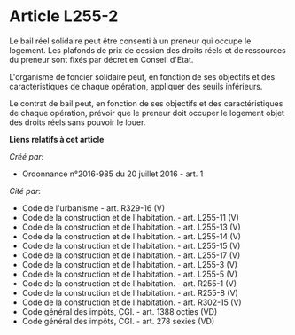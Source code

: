 # Article L255-2

Le bail réel solidaire peut être consenti à un preneur qui occupe le logement. Les plafonds de prix de cession des droits
réels et de ressources du preneur sont fixés par décret en Conseil d'Etat.

L'organisme de foncier solidaire peut, en fonction de ses objectifs et des caractéristiques de chaque opération, appliquer
des seuils inférieurs.

Le contrat de bail peut, en fonction de ses objectifs et des caractéristiques de chaque opération, prévoir que le preneur
doit occuper le logement objet des droits réels sans pouvoir le louer.

**Liens relatifs à cet article**

_Créé par_:

  - Ordonnance n°2016-985 du 20 juillet 2016 - art. 1

_Cité par_:

  - Code de l'urbanisme - art. R329-16 (V)
  - Code de la construction et de l'habitation. - art. L255-11 (V)
  - Code de la construction et de l'habitation. - art. L255-13 (V)
  - Code de la construction et de l'habitation. - art. L255-14 (V)
  - Code de la construction et de l'habitation. - art. L255-15 (V)
  - Code de la construction et de l'habitation. - art. L255-17 (V)
  - Code de la construction et de l'habitation. - art. L255-3 (V)
  - Code de la construction et de l'habitation. - art. L255-5 (V)
  - Code de la construction et de l'habitation. - art. R255-1 (V)
  - Code de la construction et de l'habitation. - art. R255-8 (V)
  - Code de la construction et de l'habitation. - art. R302-15 (V)
  - Code général des impôts, CGI. - art. 1388 octies (VD)
  - Code général des impôts, CGI. - art. 278 sexies (VD)
